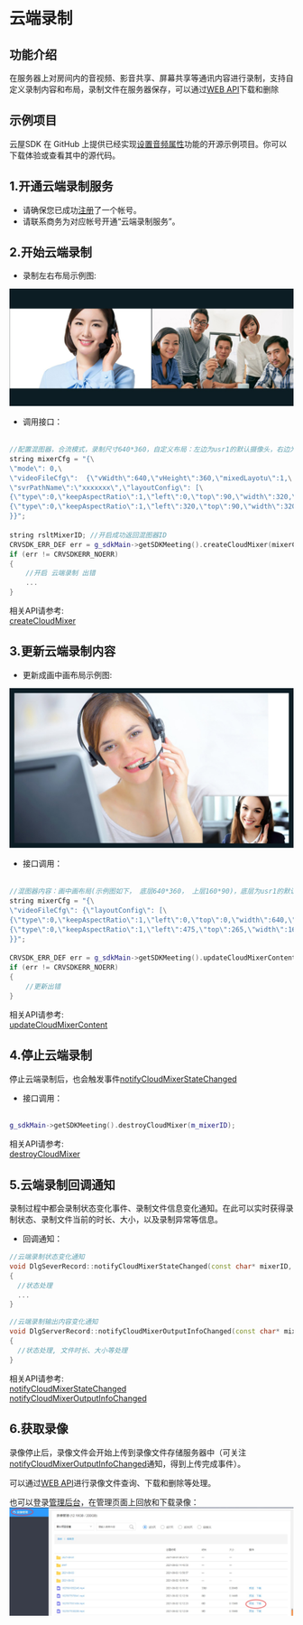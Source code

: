 # 云端录制

## 功能介绍

在服务器上对房间内的音视频、影音共享、屏幕共享等通讯内容进行录制，支持自定义录制内容和布局，录制文件在服务器保存，可以通过[WEB API](/sdk/document/netdisk/netdisk_query?platform=serverside)下载和删除

## 示例项目

云屋SDK 在 GitHub 上提供已经实现[设置音频属性](https://github.com/cloudroomSDK/API-Demo/tree/main/Linux/src/TestSvrRecord)功能的开源示例项目。你可以下载体验或查看其中的源代码。


<h2 id=record_startSvrMixer> 1.开通云端录制服务</h2>

- 请确保您已成功[注册](https://sdk.cloudroom.com/mgr_sdk/register.html)了一个帐号。</br>
- 请联系商务为对应帐号开通“云端录制服务”。

<h2 id=record_startSvrMixer> 2.开始云端录制</h2>

- 录制左右布局示例图:

![左右布局示例图](./images/layout_2.jpg)

- 调用接口：

```cpp

//配置混图器，合流模式，录制尺寸640*360，自定义布局：左边为usr1的默认摄像头，右边为usr2的默认摄像头
string mixerCfg = "{\
\"mode\": 0,\
\"videoFileCfg\":  {\"vWidth\":640,\"vHeight\":360,\"mixedLayotu\":1,\
\"svrPathName\":\"xxxxxxx\",\"layoutConfig\": [\
{\"type\":0,\"keepAspectRatio\":1,\"left\":0,\"top\":90,\"width\":320,\"height\":180,\"param\":{\"camid\":\"usr1.-1\"}},\
{\"type\":0,\"keepAspectRatio\":1,\"left\":320,\"top\":90,\"width\":320,\"height\":180,\"param\":{\"camid\":\"usr2.-1\"}}]\
}}";

string rsltMixerID; //开启成功返回混图器ID
CRVSDK_ERR_DEF err = g_sdkMain->getSDKMeeting().createCloudMixer(mixerCfg.constData(), rsltMixerID);
if (err != CRVSDKERR_NOERR)
{
    //开启 云端录制 出错
    ...
}
```

相关API请参考:</br>
[createCloudMixer](Apis.md#createCloudMixer)</br>


<h2 id=record_updateSvrMixerContent> 3.更新云端录制内容</h2>

- 更新成画中画布局示例图:

![画中画布局示例图](./images/layout_overlap.jpg)

- 接口调用：

```cpp

//混图器内容：画中画布局(示例图如下， 底层640*360， 上层160*90)，底层为usr1的默认摄像头， 上层为usr2的默认摄像头
string mixerCfg = "{\
\"videoFileCfg\": {\"layoutConfig\": [\
{\"type\":0,\"keepAspectRatio\":1,\"left\":0,\"top\":0,\"width\":640,\"height\":360,\"param\":{\"camid\":\"usr1.-1\"}},\
{\"type\":0,\"keepAspectRatio\":1,\"left\":475,\"top\":265,\"width\":160,\"height\":90,\"param\":{\"camid\":\"usr2.-1\"}}]\
}}";

CRVSDK_ERR_DEF err = g_sdkMain->getSDKMeeting().updateCloudMixerContent(m_mixerID, mixerCfg);
if (err != CRVSDKERR_NOERR)
{
    //更新出错
}

```

相关API请参考:</br>
[updateCloudMixerContent](Apis.md#updateCloudMixerContent)</br>


<h2 id=record_stopSvrMixer> 4.停止云端录制</h2>

停止云端录制后，也会触发事件[notifyCloudMixerStateChanged](Apis.md#notifyCloudMixerStateChanged)

- 接口调用：
```cpp

g_sdkMain->getSDKMeeting().destroyCloudMixer(m_mixerID);
```

相关API请参考:</br>
[destroyCloudMixer](Apis.md#destroyCloudMixer)</br>


<h2 id=record_callBack> 5.云端录制回调通知</h2>

录制过程中都会录制状态变化事件、录制文件信息变化通知。在此可以实时获得录制状态、录制文件当前的时长、大小，以及录制异常等信息。

- 回调通知：

```cpp
//云端录制状态变化通知
void DlgSeverRecord::notifyCloudMixerStateChanged(const char* mixerID, CRVSDK_MIXER_STATE state, const char* exParam, const char* operUserID)
{
  //状态处理
  ...
}

```

```cpp
//云端录制输出内容变化通知
void DlgServerRecord::notifyCloudMixerOutputInfoChanged(const char* mixerID, const char* jsonStr)
{
  //状态处理, 文件时长、大小等处理
}
```


相关API请参考:</br>
[notifyCloudMixerStateChanged](Apis.md#notifyCloudMixerStateChanged)</br>
[notifyCloudMixerOutputInfoChanged](Apis.md#notifyCloudMixerOutputInfoChanged)</br>

<h2 id=record_getFile> 6.获取录像</h2>

录像停止后，录像文件会开始上传到录像文件存储服务器中（可关注[notifyCloudMixerOutputInfoChanged](Apis.md#notifyCloudMixerOutputInfoChanged)通知，得到上传完成事件）。 

可以通过[WEB API](/sdk/document/netdisk/netdisk_query?platform=serverside)进行录像文件查询、下载和删除等处理。

也可以登录[管理后台](https://sdk.cloudroom.com/mgr_sdk/)，在管理页面上回放和下载录像：
![recordMgr](./images/recordMgr.jpg)

